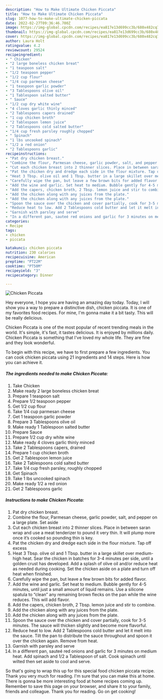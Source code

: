 ```yaml
---
description: "How to Make Ultimate Chicken Piccata"
title: "How to Make Ultimate Chicken Piccata"
slug: 1077-how-to-make-ultimate-chicken-piccata
date: 2022-02-27T09:36:46.700Z
image: https://img-global.cpcdn.com/recipes/ea817e13d699cc3b/680x482cq70/chicken-piccata-recipe-main-photo.jpg
thumbnail: https://img-global.cpcdn.com/recipes/ea817e13d699cc3b/680x482cq70/chicken-piccata-recipe-main-photo.jpg
cover: https://img-global.cpcdn.com/recipes/ea817e13d699cc3b/680x482cq70/chicken-piccata-recipe-main-photo.jpg
author: Laura Holt
ratingvalue: 4.2
reviewcount: 29524
recipeingredient:
- " Chicken"
- "2 large boneless chicken breat"
- "1 teaspoon salt"
- "1/2 teaspoon pepper"
- "1/2 cup flour"
- "1/4 cup parmesan cheese"
- "1 teaspoon garlic powder"
- "3 Tablespoons olive oil"
- "1 Tablespoon salted butter"
- " Sauce"
- "1/2 cup dry white wine"
- "4 cloves garlic thinly minced"
- "2 Tablespoons capers drained"
- "1 cup chicken broth"
- "2 Tablespoon lemon juice"
- "2 Tablespoons cold salted butter"
- "1/4 cup fresh parsley roughly chopped"
- " Spinach"
- "1 lbs uncooked spinach"
- "1/2 a red onion"
- "2 Tablespoons garlic"
recipeinstructions:
- "Pat dry chicken breast."
- "Combine the flour, Parmesan cheese, garlic powder, salt, and pepper on a large plate. Set aside"
- "Cut each chicken breast into 2 thinner slices. Place in between saran wrap and use a meat tenderizer to pound it very thin. It will plump more once it’s cooked so pounding thin is key."
- "Pat the chicken dry and dredge each side in the flour mixture. Tap off excess"
- "Heat 3 Tbsp. olive oil and 1 Tbsp. butter in a large skillet over medium-high heat. Sear the chicken in batches for 3-4 minutes per side, until a golden crust has developed. Add a splash of olive oil and/or reduce heat as needed during cooking. Set the chicken aside on a plate and turn off heat when finished."
- "Carefully wipe the pan, but leave a few brown bits for added flavor."
- "Add the wine and garlic. Set heat to medium. Bubble gently for 4-5 minutes, until just a small amount of liquid remains. Use a silicone spatula to “clean” any remaining brown flecks on the pan while the wine reduces. This will add flavor."
- "Add the capers, chicken broth, 2 Tbsp. lemon juice and stir to combine."
- "Add the chicken along with any juices from the plate."
- "Add the chicken along with any juices from the plate."
- "Spoon the sauce over the chicken and cover partially, cook for 3-5 minutes. The sauce will thicken slightly and become more flavorful."
- "Reduce heat to low. Add 2 Tablespoons cold butter and let it melt into the sauce. Tilt the pan to distribute the sauce throughout and spoon it over the chicken again. Remove from heat."
- "Garnish with parsley and serve"
- "In a different pan, sauteé red onions and garlic for 3 minutes on medium heat. Add spinach and 1/2 a Tablespoon of salt. Cook spinach until wilted then set aside to cool and serve."
categories:
- Recipe
tags:
- chicken
- piccata

katakunci: chicken piccata 
nutrition: 230 calories
recipecuisine: American
preptime: "PT22M"
cooktime: "PT50M"
recipeyield: "3"
recipecategory: Dinner

---
```



![Chicken Piccata](https://img-global.cpcdn.com/recipes/ea817e13d699cc3b/680x482cq70/chicken-piccata-recipe-main-photo.jpg)

Hey everyone, I hope you are having an amazing day today. Today, I will show you a way to prepare a distinctive dish, chicken piccata. It is one of my favorites food recipes. For mine, I'm gonna make it a bit tasty. This will be really delicious.

Chicken Piccata is one of the most popular of recent trending meals in the world. It's simple, it's fast, it tastes delicious. It is enjoyed by millions daily. Chicken Piccata is something that I've loved my whole life. They are fine and they look wonderful.




To begin with this recipe, we have to first prepare a few ingredients. You can cook chicken piccata using 21 ingredients and 14 steps. Here is how you can achieve it.

<!--inarticleads1-->

##### The ingredients needed to make Chicken Piccata:

1. Take  Chicken
1. Make ready 2 large boneless chicken breat
1. Prepare 1 teaspoon salt
1. Prepare 1/2 teaspoon pepper
1. Get 1/2 cup flour
1. Take 1/4 cup parmesan cheese
1. Get 1 teaspoon garlic powder
1. Prepare 3 Tablespoons olive oil
1. Make ready 1 Tablespoon salted butter
1. Prepare  Sauce
1. Prepare 1/2 cup dry white wine
1. Make ready 4 cloves garlic thinly minced
1. Take 2 Tablespoons capers, drained
1. Prepare 1 cup chicken broth
1. Get 2 Tablespoon lemon juice
1. Take 2 Tablespoons cold salted butter
1. Take 1/4 cup fresh parsley, roughly chopped
1. Get  Spinach
1. Take 1 lbs uncooked spinach
1. Make ready 1/2 a red onion
1. Get 2 Tablespoons garlic




<!--inarticleads2-->

##### Instructions to make Chicken Piccata:

1. Pat dry chicken breast.
1. Combine the flour, Parmesan cheese, garlic powder, salt, and pepper on a large plate. Set aside
1. Cut each chicken breast into 2 thinner slices. Place in between saran wrap and use a meat tenderizer to pound it very thin. It will plump more once it’s cooked so pounding thin is key.
1. Pat the chicken dry and dredge each side in the flour mixture. Tap off excess
1. Heat 3 Tbsp. olive oil and 1 Tbsp. butter in a large skillet over medium-high heat. Sear the chicken in batches for 3-4 minutes per side, until a golden crust has developed. Add a splash of olive oil and/or reduce heat as needed during cooking. Set the chicken aside on a plate and turn off heat when finished.
1. Carefully wipe the pan, but leave a few brown bits for added flavor.
1. Add the wine and garlic. Set heat to medium. Bubble gently for 4-5 minutes, until just a small amount of liquid remains. Use a silicone spatula to “clean” any remaining brown flecks on the pan while the wine reduces. This will add flavor.
1. Add the capers, chicken broth, 2 Tbsp. lemon juice and stir to combine.
1. Add the chicken along with any juices from the plate.
1. Add the chicken along with any juices from the plate.
1. Spoon the sauce over the chicken and cover partially, cook for 3-5 minutes. The sauce will thicken slightly and become more flavorful.
1. Reduce heat to low. Add 2 Tablespoons cold butter and let it melt into the sauce. Tilt the pan to distribute the sauce throughout and spoon it over the chicken again. Remove from heat.
1. Garnish with parsley and serve
1. In a different pan, sauteé red onions and garlic for 3 minutes on medium heat. Add spinach and 1/2 a Tablespoon of salt. Cook spinach until wilted then set aside to cool and serve.




So that's going to wrap this up for this special food chicken piccata recipe. Thank you very much for reading. I'm sure that you can make this at home. There is gonna be more interesting food at home recipes coming up. Remember to save this page on your browser, and share it to your family, friends and colleague. Thank you for reading. Go on get cooking!
